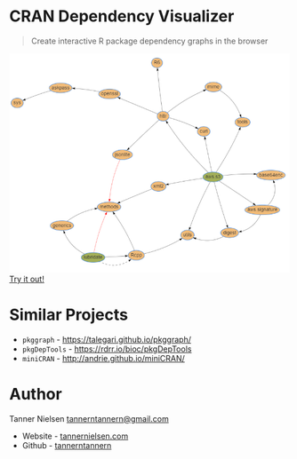 # CRAN Dependency Visualizer
> Create interactive R package dependency graphs in the browser

[![example](img/example.png)][1]
[Try it out!][1]

# Similar Projects
* `pkggraph` - https://talegari.github.io/pkggraph/
* `pkgDepTools` - https://rdrr.io/bioc/pkgDepTools
* `miniCRAN` - http://andrie.github.io/miniCRAN/

# Author
Tanner Nielsen <tannerntannern@gmail.com>
* Website - [tannernielsen.com](http://tannernielsen.com)
* Github - [tannerntannern](https://github.com/tannerntannern)

[1]: https://tannerntannern.github.io/cran-visualizer/#/packages/imports,depends,linkingTo/aws.s3,lubridate
